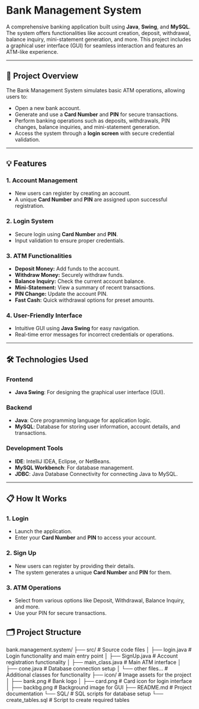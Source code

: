 # Bank Management System

A comprehensive banking application built using **Java**, **Swing**, and **MySQL**. The system offers functionalities like account creation, deposit, withdrawal, balance inquiry, mini-statement generation, and more. This project includes a graphical user interface (GUI) for seamless interaction and features an ATM-like experience.

---

## 📝 Project Overview

The Bank Management System simulates basic ATM operations, allowing users to:
- Open a new bank account.
- Generate and use a **Card Number** and **PIN** for secure transactions.
- Perform banking operations such as deposits, withdrawals, PIN changes, balance inquiries, and mini-statement generation.
- Access the system through a **login screen** with secure credential validation.

---

## 💡 Features

### 1. Account Management
- New users can register by creating an account.
- A unique **Card Number** and **PIN** are assigned upon successful registration.

### 2. Login System
- Secure login using **Card Number** and **PIN**.
- Input validation to ensure proper credentials.

### 3. ATM Functionalities
- **Deposit Money:** Add funds to the account.
- **Withdraw Money:** Securely withdraw funds.
- **Balance Inquiry:** Check the current account balance.
- **Mini-Statement:** View a summary of recent transactions.
- **PIN Change:** Update the account PIN.
- **Fast Cash:** Quick withdrawal options for preset amounts.

### 4. User-Friendly Interface
- Intuitive GUI using **Java Swing** for easy navigation.
- Real-time error messages for incorrect credentials or operations.

---

## 🛠 Technologies Used

### Frontend
- **Java Swing**: For designing the graphical user interface (GUI).

### Backend
- **Java**: Core programming language for application logic.
- **MySQL**: Database for storing user information, account details, and transactions.

### Development Tools
- **IDE**: IntelliJ IDEA, Eclipse, or NetBeans.
- **MySQL Workbench**: For database management.
- **JDBC**: Java Database Connectivity for connecting Java to MySQL.

---

## 📋 How It Works

### 1. Login
- Launch the application.
- Enter your **Card Number** and **PIN** to access your account.

### 2. Sign Up
- New users can register by providing their details.
- The system generates a unique **Card Number** and **PIN** for them.

### 3. ATM Operations
- Select from various options like Deposit, Withdrawal, Balance Inquiry, and more.
- Use your PIN for secure transactions.
 
## 🗂 Project Structure

bank.management.system/
├── src/                           # Source code files
│   ├── login.java                 # Login functionality and main entry point
│   ├── SignUp.java                # Account registration functionality
│   ├── main_class.java            # Main ATM interface
│   ├── cone.java                  # Database connection setup
│   └── other files...             # Additional classes for functionality
├── icon/                          # Image assets for the project
│   ├── bank.png                   # Bank logo
│   ├── card.png                   # Card icon for login interface
│   ├── backbg.png                 # Background image for GUI
├── README.md                      # Project documentation
└── SQL/                           # SQL scripts for database setup
    └── create_tables.sql          # Script to create required tables


